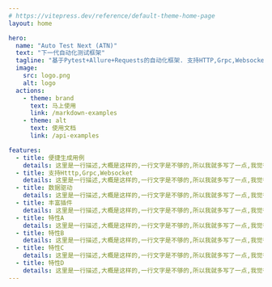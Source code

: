 ```yaml
---
# https://vitepress.dev/reference/default-theme-home-page
layout: home

hero:
  name: "Auto Test Next (ATN)"
  text: "下一代自动化测试框架"
  tagline: "基于Pytest+Allure+Requests的自动化框架. 支持HTTP,Grpc,Websocket"
  image:
    src: logo.png
    alt: logo
  actions:
    - theme: brand
      text: 马上使用
      link: /markdown-examples
    - theme: alt
      text: 使用文档
      link: /api-examples

features:
  - title: 便捷生成用例
    details: 这里是一行描述,大概是这样的,一行文字是不够的,所以我就多写了一点,我觉得写三行是差不多了.
  - title: 支持Htttp,Grpc,Websocket
    details: 这里是一行描述,大概是这样的,一行文字是不够的,所以我就多写了一点,我觉得写三行是差不多了.
  - title: 数据驱动
    details: 这里是一行描述,大概是这样的,一行文字是不够的,所以我就多写了一点,我觉得写三行是差不多了.
  - title: 丰富插件
    details: 这里是一行描述,大概是这样的,一行文字是不够的,所以我就多写了一点,我觉得写三行是差不多了.
  - title: 特性A
    details: 这里是一行描述,大概是这样的,一行文字是不够的,所以我就多写了一点,我觉得写三行是差不多了.
  - title: 特性B
    details: 这里是一行描述,大概是这样的,一行文字是不够的,所以我就多写了一点,我觉得写三行是差不多了.
  - title: 特性C
    details: 这里是一行描述,大概是这样的,一行文字是不够的,所以我就多写了一点,我觉得写三行是差不多了.
  - title: 特性D
    details: 这里是一行描述,大概是这样的,一行文字是不够的,所以我就多写了一点,我觉得写三行是差不多了.
---
```

